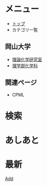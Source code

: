 # メニュー
* [トップ](/FrontPage)
* カテゴリ一覧
## 岡山大学
* [理論化学研究室](http://theochem.chem.okayama-u.ac.jp)
* [理学部化学科](http://chem.okayama-u.ac.jp)
## 関連ページ
* CPML

# 検索

<!--  -->
<!--   //Too heavy. -->











<!--  -->

# あしあと

<!-- !!!Recall -->
<!--  -->


# 最新

[Add](/Add)



